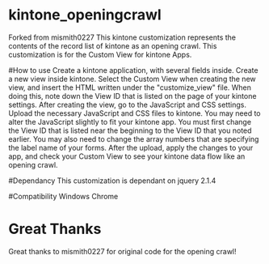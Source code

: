 # kintone_openingcrawl
Forked from mismith0227
This kintone customization represents the contents of the record list of kintone as an opening crawl.
This customization is for the Custom View for kintone Apps.

#How to use
Create a kintone application, with several fields inside.
Create a new view inside kintone. Select the Custom View when creating the new view, and insert the HTML written under the "customize_view" file.
When doing this, note down the View ID that is listed on the page of your kintone settings.
After creating the view, go to the JavaScript and CSS settings. Upload the necessary JavaScript and CSS files to kintone.
You may need to alter the JavaScript slightly to fit your kintone app. You must first change the View ID that is listed near the beginning to the View ID that you noted earlier.
You may also need to change the array numbers that are specifying the label name of your forms.
After the upload, apply the changes to your app, and check your Custom View to see your kintone data flow like an opening crawl.

#Dependancy
This customization is dependant on jquery 2.1.4

#Compatibility
Windows Chrome

# Great Thanks
Great thanks to mismith0227 for original code for the opening crawl!
